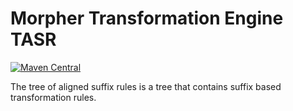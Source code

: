 # Morpher Transformation Engine TASR

[![Maven Central](https://maven-badges.herokuapp.com/maven-central/com.github.szgabsz91/morpher-transformation-engine-tasr/badge.svg)](https://maven-badges.herokuapp.com/maven-central/com.github.szgabsz91/morpher-transformation-engine-tasr)

The tree of aligned suffix rules is a tree that contains suffix based transformation rules.
